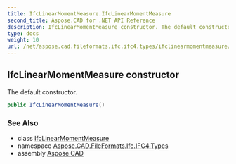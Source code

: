 ```yaml
---
title: IfcLinearMomentMeasure.IfcLinearMomentMeasure
second_title: Aspose.CAD for .NET API Reference
description: IfcLinearMomentMeasure constructor. The default constructor
type: docs
weight: 10
url: /net/aspose.cad.fileformats.ifc.ifc4.types/ifclinearmomentmeasure/ifclinearmomentmeasure/
---
```

## IfcLinearMomentMeasure constructor

The default constructor.

```csharp
public IfcLinearMomentMeasure()
```

### See Also

* class [IfcLinearMomentMeasure](../)
* namespace [Aspose.CAD.FileFormats.Ifc.IFC4.Types](../../ifclinearmomentmeasure/)
* assembly [Aspose.CAD](../../../)


